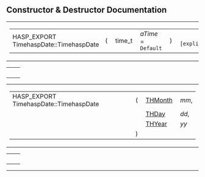 ## Constructor & Destructor Documentation

<span id="737a3ecd3da1334a5b74c60b349c57c5" class="anchor"></span>

<table class="mdTable" data-cellpadding="2" data-cellspacing="0">
<colgroup>
<col style="width: 100%" />
</colgroup>
<tbody>
<tr>
<td class="mdRow"><table data-cellpadding="0" data-cellspacing="0" data-border="0">
<tbody>
<tr>
<td class="md" data-nowrap="" data-valign="top">HASP_EXPORT TimehaspDate::TimehaspDate</td>
<td class="md" data-valign="top">( </td>
<td class="md" data-nowrap="" data-valign="top">time_t </td>
<td class="mdname1" data-valign="top" data-nowrap=""><em>aTime</em> = <code>Default</code></td>
<td class="md" data-valign="top"> ) </td>
<td class="md" data-nowrap=""><code> [explicit]</code></td>
</tr>
</tbody>
</table></td>
</tr>
</tbody>
</table>

|     |     |
|-----|-----|
|     |     |

<span id="9ea90af10154b495b828b9ce80e2fb3a" class="anchor"></span>

<table class="mdTable" data-cellpadding="2" data-cellspacing="0">
<colgroup>
<col style="width: 100%" />
</colgroup>
<tbody>
<tr>
<td class="mdRow"><table data-cellpadding="0" data-cellspacing="0" data-border="0">
<tbody>
<tr>
<td class="md" data-nowrap="" data-valign="top">HASP_EXPORT TimehaspDate::TimehaspDate</td>
<td class="md" data-valign="top">( </td>
<td class="md" data-nowrap="" data-valign="top"><a href="Timehasp_8h.md#8def57c7506e3bdbc69fa1e59061fb3d" class="el">THMonth</a> </td>
<td class="mdname" data-nowrap=""><em>mm</em>,</td>
</tr>
<tr>
<td class="md" style="text-align: right;" data-nowrap=""></td>
<td class="md"></td>
<td class="md" data-nowrap=""><a href="Timehasp_8h.md#834a8a3407d572b6106767f26cd29098" class="el">THDay</a> </td>
<td class="mdname" data-nowrap=""><em>dd</em>,</td>
</tr>
<tr>
<td class="md" style="text-align: right;" data-nowrap=""></td>
<td class="md"></td>
<td class="md" data-nowrap=""><a href="Timehasp_8h.md#30ac26c81bc9e5b7d6aafbcd82a211ab" class="el">THYear</a> </td>
<td class="mdname" data-nowrap=""><em>yy</em></td>
</tr>
<tr>
<td class="md"></td>
<td class="md">) </td>
<td colspan="2" class="md"></td>
</tr>
</tbody>
</table></td>
</tr>
</tbody>
</table>

|     |     |
|-----|-----|
|     |     |

------------------------------------------------------------------------

